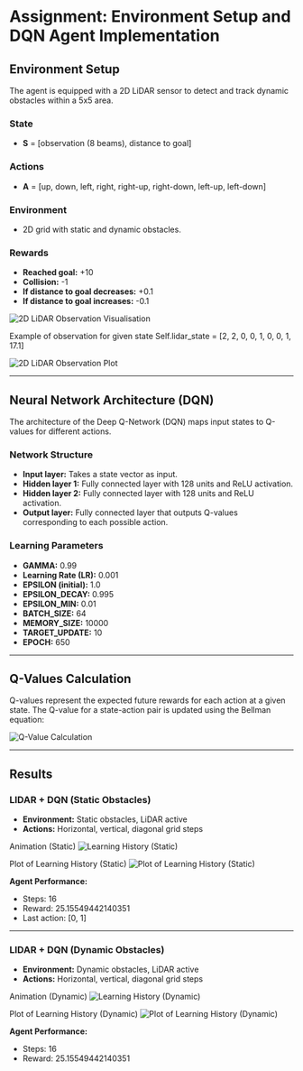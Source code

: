 # Assignment: Environment Setup and DQN Agent Implementation

## Environment Setup

The agent is equipped with a 2D LiDAR sensor to detect and track dynamic obstacles within a 5x5 area.

### State
- **S** = [observation (8 beams), distance to goal]

### Actions
- **A** = [up, down, left, right, right-up, right-down, left-up, left-down]

### Environment
- 2D grid with static and dynamic obstacles.

### Rewards
- **Reached goal:** +10  
- **Collision:** -1  
- **If distance to goal decreases:** +0.1  
- **If distance to goal increases:** -0.1  

![2D LiDAR Observation Visualisation](assignment_1_lidar/figures/observation_fig.jpg)


Example of observation for given state 
Self.lidar_state = [2, 2, 0, 0, 1, 0, 0, 1, 17.1]


![2D LiDAR Observation Plot](assignment_1_lidar/figures/observation_plot.jpg)


---

## Neural Network Architecture (DQN)

The architecture of the Deep Q-Network (DQN) maps input states to Q-values for different actions.

### Network Structure
- **Input layer:** Takes a state vector as input.
- **Hidden layer 1:** Fully connected layer with 128 units and ReLU activation.
- **Hidden layer 2:** Fully connected layer with 128 units and ReLU activation.
- **Output layer:** Fully connected layer that outputs Q-values corresponding to each possible action.

### Learning Parameters
- **GAMMA:** 0.99  
- **Learning Rate (LR):** 0.001  
- **EPSILON (initial):** 1.0  
- **EPSILON_DECAY:** 0.995  
- **EPSILON_MIN:** 0.01  
- **BATCH_SIZE:** 64  
- **MEMORY_SIZE:** 10000  
- **TARGET_UPDATE:** 10  
- **EPOCH:** 650  

---

## Q-Values Calculation

Q-values represent the expected future rewards for each action at a given state. The Q-value for a state-action pair is updated using the Bellman equation:

![Q-Value Calculation](assignment_1_lidar/figures/q_formula.jpg)

---

## Results

### **LIDAR + DQN (Static Obstacles)**
- **Environment:** Static obstacles, LiDAR active  
- **Actions:** Horizontal, vertical, diagonal grid steps  

Animation (Static)
![Learning History (Static)](assignment_1_lidar/figures/static_animation.gif)  

Plot of Learning History (Static)
![Plot of Learning History (Static)](assignment_1_lidar/figures/learning_static.jpg)

**Agent Performance:**  
- Steps: 16  
- Reward: 25.15549442140351  
- Last action: [0, 1]  

---

### **LIDAR + DQN (Dynamic Obstacles)**
- **Environment:** Dynamic obstacles, LiDAR active  
- **Actions:** Horizontal, vertical, diagonal grid steps  

Animation (Dynamic)
![Learning History (Dynamic)](assignment_1_lidar/figures/dynamic_animation.gif)  

Plot of Learning History (Dynamic)
![Plot of Learning History (Dynamic)](assignment_1_lidar/figures/learning_dynamic.jpg)

**Agent Performance:**  
- Steps: 16  
- Reward: 25.15549442140351  
